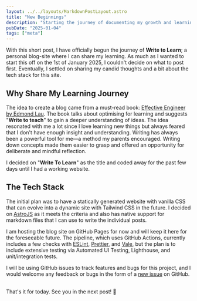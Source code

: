 ```yaml
---
layout: ../../layouts/MarkdownPostLayout.astro
title: "New Beginnings"
description: "Starting the journey of documenting my growth and learnings as an Engineer"
pubDate: "2025-01-04"
tags: ["meta"]
---
```


With this short post, I have officially begun the journey of **Write to Learn**; a personal blog-site where I can share my learning. As much as I wanted to start this off on the 1st of January 2025, I couldn't decide on what to post first. Eventually, I settled on sharing my candid thoughts and a bit about the tech stack for this site.

## Why Share My Learning Journey

The idea to create a blog came from a must-read book: [Effective Engineer by Edmond Lau](https://www.effectiveengineer.com/). The book talks about optimising for learning and suggests "**Write to teach**" to gain a deeper understanding of ideas. The idea resonated with me a lot since I love learning new things but always feared that I don't have enough insight and understanding. Writing has always been a powerful tool for me—a method my parents encouraged. Writing down concepts made them easier to grasp and offered an opportunity for deliberate and mindful reflection.

I decided on "**Write To Learn**" as the title and coded away for the past few days until I had a working website.

## The Tech Stack

The initial plan was to have a statically generated website with vanilla CSS that can evolve into a dynamic site with Tailwind CSS in the future. I decided on [AstroJS](https://astro.build/) as it meets the criteria and also has native support for markdown files that I can use to write the individual posts.

I am hosting the blog site on GitHub Pages for now and will keep it here for the foreseeable future. The pipeline, which uses GitHub Actions, currently includes a few checks with [ESLint](https://www.npmjs.com/package/eslint), [Prettier](https://www.npmjs.com/package/prettier), and [Vale](https://vale.sh/), but the plan is to include extensive testing via Automated UI Testing, Lighthouse, and unit/integration tests.

I will be using GitHub issues to track features and bugs for this project, and I would welcome any feedback or bugs in the form of a [new issue](https://github.com/meeIbrahim/meeIbrahim.github.io/issues) on GitHub.

<br>
That's it for today. See you in the next post! 👋
